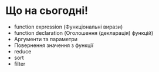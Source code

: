# Що на сьогодні!

 - function expression (Функціональні вирази)
 - function declaration (Оголошення (декларація) функцій)
 - Аргументи та параметри
 - Повернення значення з функції
 - reduce
 - sort
 - filter
 